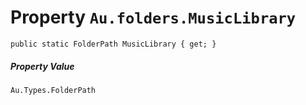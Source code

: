 # Property `Au.folders.MusicLibrary`

```
public static FolderPath MusicLibrary { get; }
```

##### Property Value

`Au.Types.FolderPath`